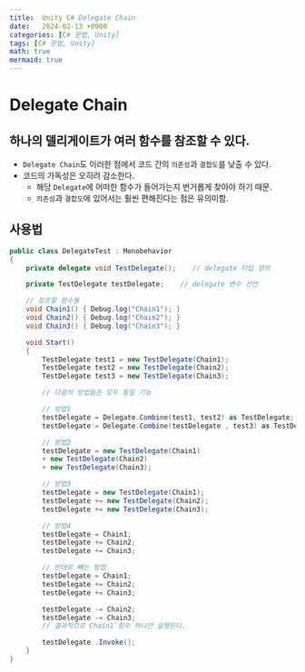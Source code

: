 ```yaml
---
title:  Unity C# Delegate Chain
date:   2024-02-13 +0900
categories: [C# 문법, Unity]
tags: [C# 문법, Unity]
math: true
mermaid: true
---
```


# Delegate Chain

## 하나의 델리게이트가 여러 함수를 참조할 수 있다.

- `Delegate Chain`도 이러한 점에서 코드 간의 `의존성`과 `결합도`를 낮출 수 있다.
- 코드의 가독성은 오히려 감소한다.
    - 해당 `Delegate`에 어떠한 함수가 들어가는지 번거롭게 찾아야 하기 때문.
    - `의존성`과 `결합도`에 있어서는 훨씬 편해진다는 점은 유의미함.

## 사용법

```csharp
public class DelegateTest : Monobehavior
{
	private delegate void TestDelegate();    // delegate 타입 정의

	private TestDelegate testDelegate;    // delegate 변수 선언

	// 참조할 함수들
	void Chain1() { Debug.log("Chain1"); }
	void Chain2() { Debug.log("Chain2"); }
	void Chain3() { Debug.log("Chain3"); }

	void Start() 
	{
		TestDelegate test1 = new TestDelegate(Chain1);
		TestDelegate test2 = new TestDelegate(Chain2);
		TestDelegate test3 = new TestDelegate(Chain3);

		// 다음의 방법들은 모두 동일 기능

		// 방법1
		testDelegate = Delegate.Combine(test1, test2) as TestDelegate;
		testDelegate = Delegate.Combine(testDelegate , test3) as TestDelegate;	

		// 방법2
		testDelegate = new TestDelegate(Chain1) 
		+ new TestDelegate(Chain2) 
		+ new TestDelegate(Chain3);

		// 방법3
		testDelegate = new TestDelegate(Chain1);
		testDelegate += new TestDelegate(Chain2);
		testDelegate += new TestDelegate(Chain3);

		// 방법4
		testDelegate = Chain1;
		testDelegate += Chain2;
		testDelegate += Chain3;

		// 반대로 빼는 방법
		testDelegate = Chain1;
		testDelegate += Chain2;
		testDelegate += Chain3;

		testDelegate -= Chain2;
		testDelegate -= Chain3;
		// 결과적으로 Chain1 함수 하나만 실행된다.

		testDelegate .Invoke();
	}
}
```